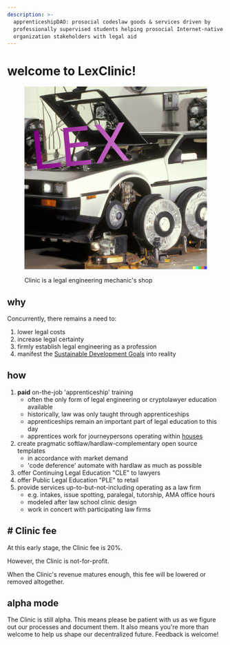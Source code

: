 ```yaml
---
description: >-
  apprenticeshipDAO: prosocial codeslaw goods & services driven by
  professionally supervised students helping prosocial Internet-native
  organization stakeholders with legal aid
---
```


# welcome to LexClinic!

<figure><img src=".gitbook/assets/lexClinic3.png" alt=""><figcaption><p>Clinic is a legal engineering mechanic's shop</p></figcaption></figure>

## why

Concurrently, there remains a need to:

1. lower legal costs
2. increase legal certainty
3. firmly establish legal engineering as a profession
4. manifest the [Sustainable Development Goals](https://sdgs.un.org/) into reality

## how&#x20;

1. **paid** on-the-job 'apprenticeship' training
   * often the only form of legal engineering or cryptolawyer education available
   * historically, law was only taught through apprenticeships&#x20;
   * apprenticeships remain an important part of legal education to this day
   * apprentices work for journeypersons operating within [houses](broken-reference)&#x20;
2. create pragmatic softlaw/hardlaw-complementary open source templates&#x20;
   * in accordance with market demand
   * 'code deference' automate with hardlaw as much as possible
3. offer Continuing Legal Education "CLE" to lawyers
4. offer Public Legal Education "PLE" to retail
5. provide services up-to-but-not-including operating as a law firm
   * e.g. intakes, issue spotting, paralegal, tutorship, AMA office hours
   * modeled after law school clinic design
   * work in concert with participating law firms

## # Clinic fee

At this early stage, the Clinic fee is 20%.&#x20;

However, the Clinic is not-for-profit.&#x20;

When the Clinic's revenue matures enough, this fee will be lowered or removed altogether.

## alpha mode

The Clinic is still alpha. This means please be patient with us as we figure out our processes and document them. It also means you're more than welcome to help us shape our decentralized future. Feedback is welcome!

